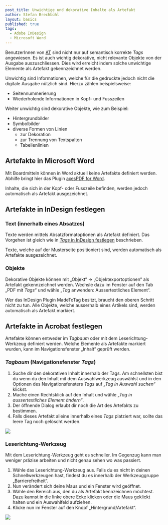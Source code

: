 ```yaml
---
post_title: Unwichtige und dekorative Inhalte als Artefakt
author: Stefan Brechbühl
layout: basics
published: true
tags:
  - Adobe InDesign
  - Microsoft Word
---
```

BenutzerInnen von [AT](https://accessible-pdf.info/de/glossar/#assistive-technologie) sind nicht nur auf semantisch korrekte *Tags* angewiesen. Es ist auch wichtig dekorative, nicht relevante Objekte von der Ausgabe auszuschliessen. Dies wird erreicht indem solche unwichtige Elemente als Artefakt gekennzeichnet werden.

Unwichtig sind Informationen, welche für die gedruckte jedoch nicht die digitale Ausgabe nützlich sind. Hierzu zählen beispielsweise:

* Seitennummerierung
* Wiederholende Informationen in Kopf- und Fusszeilen

Weiter unwichtig sind dekorative Objekte, wie zum Beispiel:

* Hintergrundbilder
* Symbolbilder
* diverse Formen von Linien 
	* zur Dekoration
	* zur Trennung von Textspalten 
	* Tabellenlinien 

## Artefakte in Microsoft Word

Mit Boardmitteln können in Word aktuell keine Artefakte definiert werden. Abhilfe bringt hier das Plugin [axesPDF for Word](https://www.axes4.com/axespdf-for-word-ueberblick.html).

Inhalte, die sich in der Kopf- oder Fusszeile befinden, werden jedoch automatisch als Artefakt ausgezeichnet.

## Artefakte in InDesign festlegen

### Text (innerhalb eines Absatzes)

Texte werden mittels Absatzformatoptionen als Artefakt definiert. Das Vorgehen ist gleich wie in [*Tags* in InDesign festlegen](https://accessible-pdf.info/de/basics/tags-in-indesign-festlegen/) beschrieben.

Texte, welche auf der Musterseite positioniert sind, werden automatisch als Artefakte ausgezeichnet.

### Objekte

Dekorative Objekte können mit „Objekt“ → „Objektexportoptionen“ als Artefakt gekennzeichnet werden. Wechsle dazu im Fenster auf den Tab „PDF mit *Tags*“ und wähle „*Tag* anwenden: Aussertextliches Element“.

Wer das InDesign Plugin MadeToTag besitzt, braucht den oberen Schritt nicht zu tun. Alle Objekte, welche ausserhalb eines Artikels sind, werden automatisch als Artefakt markiert.

## Artefakte in Acrobat festlegen

Artefakte können entweder im *Tagbaum* oder mit dem Leserichtung-Werkzeug definiert werden. Welche Elemente als Artefakte markiert wurden, kann im Navigationsfenster „Inhalt“ geprüft werden.

### *Tagbaum* (Navigationsfenster *Tags*)

1. Suche dir den dekorativen Inhalt innerhalb der Tags. Am schnellsten bist du wenn du den Inhalt mit dem Auswahlwerkzeug auswählst und in den Optionen des Navigationsfensters *Tags* auf *„Tag in Auswahl suchen“* klickst.
2. Mache einen Rechtsklick auf den Inhalt und wähle *„Tag in aussertextliches Element ändern“*.
3. Der öffnende Dialog erlaubt dir noch die Art des Artefakts zu bestimmen.
4. Falls dieses Artefakt alleine innerhalb eines *Tags* platziert war, sollte das leere Tag noch gelöscht werden.

![](https://accessible-pdf.info/content/uploads/acrobat_artifact.gif)

### Leserichtung-Werkzeug

Mit dem Leserichtung-Werkzeug geht es schneller. Im Gegenzug kann man weniger präzise arbeiten und nicht genau sehen wo was passiert.

1. Wähle das Leserichtung-Werkzeug aus. Falls du es nicht in deinen Schnellwerkzeugen hast, findest du es innerhalb der Werkzeuggruppe „Barrierefreiheit“.
2. Nun verändert sich deine Maus und ein Fenster wird geöffnet.
3. Wähle den Bereich aus, den du als Artefakt kennzeichnen möchtest. Dazu kannst in die linke obere Ecke klicken oder die Maus geklickt halten und ein Auswahlfeld aufziehen.
4. Klicke nun im Fenster auf den Knopf „Hintergrund/Artefakt“.

![](https://accessible-pdf.info/content/uploads/acrobat_artifact2.gif)